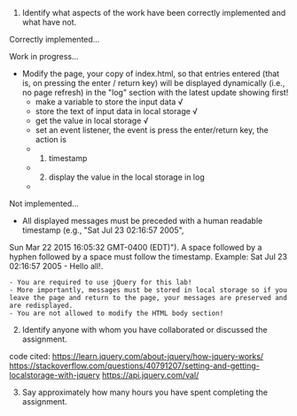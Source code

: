 
   1. Identify what aspects of the work have been correctly implemented and what have not.

Correctly implemented...

Work in progress...


   - Modify the page, your copy of index.html, so that entries entered (that is, on pressing the enter / return key) will be displayed dynamically (i.e., no page refresh) in the "log" section with the latest update showing first! 
   		- make a variable to store the input data √ 
   		- store the text of input data in local storage √
   		- get the value in local storage √ 
   		- set an event listener, the event is press the enter/return key, the action is 
   		- 1. timestamp 
   		- 2. display the value in the local storage in log <div>
   		- 

Not implemented...

   - All displayed messages must be preceded with a human readable timestamp (e.g., "Sat Jul 23 02:16:57 2005", 

 
Sun Mar 22 2015 16:05:32 GMT-0400 (EDT)"). 
		A space followed by a hyphen followed by a space must follow the timestamp. 
		Example: Sat Jul 23 02:16:57 2005 - Hello all!. 

	- You are required to use jQuery for this lab! 
	- More importantly, messages must be stored in local storage so if you leave the page and return to the page, your messages are preserved and are redisplayed. 
	- You are not allowed to modify the HTML body section!

   2. Identify anyone with whom you have collaborated or discussed the assignment.

   code cited: 
   https://learn.jquery.com/about-jquery/how-jquery-works/
   https://stackoverflow.com/questions/40791207/setting-and-getting-localstorage-with-jquery
   https://api.jquery.com/val/

   3. Say approximately how many hours you have spent completing the assignment.
   